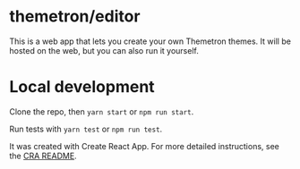 # themetron/editor

This is a web app that lets you create your own Themetron themes.
It will be hosted on the web, but you can also run it yourself.

# Local development

Clone the repo, then `yarn start` or `npm run start`.

Run tests with `yarn test` or `npm run test`.

It was created with Create React App. For more detailed instructions, see the [CRA README](./CRA_README.md).
